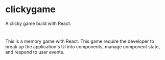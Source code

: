# clickygame
A clicky game build with React.
#
This is a memory game with React. This game require the developer to break up the application's UI into components, manage component state, and respond to user events.

